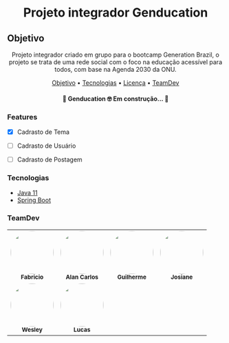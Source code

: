 <h1 align="center">Projeto integrador Genducation</h1>

## Objetivo
<p align="center">Projeto integrador criado em grupo para o bootcamp Generation Brazil, o projeto se trata de uma rede social com o foco na educação acessível para todos, com base na Agenda 2030 da ONU.</p>


<p align="center">
 <a href="#objetivo">Objetivo</a> •
 <a href="tecnologias">Tecnologias</a> • 
 <a href="#licenc-a">Licença</a> • 
 <a href="#teamdev">TeamDev</a>
</p>


<h4 align="center"> 
	🚧   Genducation 🤓 Em construção...  🚧
</h4>

### Features
- [X] Cadrasto de Tema
- [ ] Cadrasto de Usuário
- [ ] Cadrasto de Postagem


###  Tecnologias
- [Java 11](https://www.oracle.com/br/java/)
- [Spring Boot](https://spring.io/projects/spring-boot)

### TeamDev
<table>
  <tr>
    <td align="center"><a href="https://github.com/fabricior0cha"><a><img style="border-radius: 50%;" src="https://avatars.githubusercontent.com/u/90473184?v=4" width="100px;" alt=""/><br /><sub><b>Fabricio</b></sub></a><br /></td>
    <td align="center"><a href="https://github.com/AlanCS7"><a><img style="border-radius: 50%;" src="https://avatars.githubusercontent.com/u/54875275?v=4" width="100px;" alt=""/><br /><sub><b>Alan Carlos</b></sub></a><br /></td>
    <td align="center"><a href="https://github.com/guiAdaCruz"><a><img style="border-radius: 50%;" src="https://avatars.githubusercontent.com/u/93786861?v=4" width="100px;" alt=""/><br /><sub><b>Guilherme</b></sub></a><br /></td>
    <td align="center"><a href="https://github.com/JosianeCaroliny"><a><img style="border-radius: 50%;" src="https://avatars.githubusercontent.com/u/88409137?v=4" width="100px;" alt=""/><br /><sub><b>Josiane</b></sub></a><br /></td>
   </tr>
   <td align="center"><a href="https://github.com/WesNinaja"><a><img style="border-radius: 50%;" src="https://avatars.githubusercontent.com/u/92834556?v=4" width="100px;" alt=""/><br /><sub><b>Wesley</b></sub></a><br /></td>
  <td align="center"><a href="https://github.com/LucasCostaMelo"><a><img style="border-radius: 50%;" src="https://avatars.githubusercontent.com/u/93784723?v=4" width="100px;" alt=""/><br /><sub><b>Lucas</b></sub></a><br /></td>
</table>

